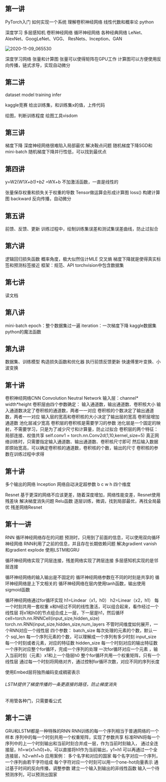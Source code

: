## 第一讲

PyTorch入门
如何实现一个系统
理解卷积神经网络
线性代数和概率论
python

深度学习
多层感知机
卷积神经网络
循环神经网络
各种经典网络
LeNet、AlexNet、GoogLeNet、VGG、 ResNets、Inception、GAN

![2020-11-09_065530](C:\Users\高清南\Desktop\2020-11-09_065530.jpg)

深度学习网络
张量和计算图
张量可以使得矩阵在GPU工作
计算图可以方便使用反向传播，链式求导，实现自动微分

## 第二讲

dataset
model
training
infer

kaggle竞赛
给出训练集，和训练集x的值，上传代码

绘图，判断训练程度
绘图工具visdom

## 第三讲

梯度下降
深度神经网络很难陷入局部最优
解决鞍点问题
随机梯度下降SGD和mini-batch
随机梯度下降并行性低，可以找到最优点

## 第四讲

y=W2(W1*X+b1)+b2
=W*X+b
不加激活函数，一直是线性的

张量保存权重和损失关于权重的导数
Tensor做运算会形成计算图
loss()  构建计算图
backward 反向传播，自动微分

## 第五讲

前馈、反馈、更新
训练过程中，绘制训练集误差和测试集误差曲线，防止过拟合

##  第六讲

逻辑回归损失函数
概率角度，极大似然估计MLE
交叉熵
梯度下降就是使得真实标签和预测标签接近
框架：规范、API
torchvision中包含数据集

## 第七讲

读文档

## 第八讲

mini-batch
epoch：整个数据集过一遍
iteration：一次梯度下降
kaggle数据集
python的魔法函数

## 第九讲

数据集、训练模型
构造损失函数和优化器
执行前馈反馈更新
快速傅里叶变换、小波变换

## 第十讲

卷积神经网络CNN
Convolution Neutral Network
输入层：channel* width*height
卷积层由四个参数确定：
输入通道数，输出通道数、卷积核大小
输入通道数决定了卷积核的通道数，两者一一对应
卷积核的个数决定了输出通道数，两者一一对应
输入层的宽高和卷积核的大小决定了输出层的宽高
卷积层增加通道数
池化层减少宽高
卷积层的卷积核是需要学习的参数
池化层是一个固定的映射，不需要学习，只是为了减少尺寸和计算量，防止过拟合
卷积层的两个特征：
局部连接、权值共享
self.conv1 = torch.nn.Conv2d(1,10,kernel_size=5)
真正网络训练时，只需要指定输入通道数、输出通道数、卷积核尺寸即可
然后输入数据即原始宽高，可以确定卷积核的通道数，卷积核的个数，输出的尺寸
卷积核的参数在训练过程中求得

## 第十讲

多个输出的网络
Inception  网络自动决定超参数
b c w h 四个维度

Resnet 基于更深的网络不应该更差，随着深度增加，网络性能变差，Resnet使用残差块
解决梯度消失问题
Relu函数
逐层训练，微调，找到局部最优，再找全局最优
残差网络Resnet

## 第十一讲

RNN
循环神经网络存在的问题
预测时，只用到了前面的信息，可以使用双向循环神经网络
RNN利用了之前的信息，并且存在长期依赖问题
解决gradient vanish 和gradient explode
使用LSTM和GRU

循环神经网络实现了同层连接，残差网络实现了跨层连接
多层感知机实现的是邻层连接

循环神经网络的输入输出是不固定的
循环神经网络参数在不同的时刻是共享的
循环神经网络是上下文相关的
循环神经网络在层内使用tanh函数，输出使用sigmoid函数

循环神经网络通过for循环实现
h1=Lindear（x1，h0）
h2=Linear（x2，h1）
每一个时刻共用一套权重
x和h经过不同的线性激活，可以组合起来，看作经过一个线性层
将x1和h0的节点组合成上一层，下一层是h1，然后循环
cell=torch.nn.RNNCell(input_size,hidden_size)
torch.nn.RNN(input_size,hidden_size,num_layers
不管时间维度如何展开，一个RNN对应一个线性层
四个参数：
batch_size 每次处理的元素的个数，默认一个
sql_len 每一个序列元素的个数，可以理解成一个序列有多少时刻
input_size 每一个时刻或者元素，对应的特征数
hidden_size 每一个时刻对应的输出特征数
一个序列对应整个for循环，完成一个序列的处理
一次for循环对应一个元素 ，输入当前时刻（元素）x1和上一个隐层h0
整个for循环共用一个权重矩阵，只有一个线性层
通过每一个时刻将网络对齐，通过控制for循环次数，对应不同的序列长度

使用Embed层将独热编码变成稠密表示
###### LSTM提供了梯度传播的一条更直接的路径，防止梯度消失
不用管各种门，只需要看公式

## 第十二讲

GRU和LSTM都是一种特殊的RNN
RNN训练的每一个序列相当于普通网络的一个样本
序列中的每一个时刻共用一个权重矩阵，实现了参数共享
标准RNN将每一个序列中的上一个时刻输出和当前时刻合并成一层，作为当前时刻输入，
通过全连接层，h1=w(x1+h0)+b，可以直接将h1作为当前输出，y1=h1
可以再通过一个全连接层，h2=wh1+b
应用案例：
多个名字和对应的国家
每个名字对应一个序列，一个序列由若干字符组成
每个字符对应一个时刻可以用一个one-hot向量表示
通过基于时间的反向传播，调整参数
建立一个输入到输出的非线性函数
输入一个待预测序列，可以预测出国家









